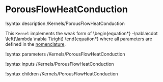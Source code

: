 # PorousFlowHeatConduction
!syntax description /Kernels/PorousFlowHeatConduction

This `Kernel` implements the weak form of
\begin{equation*}
  -\nabla\cdot \left(\lambda \nabla T\right)
\end{equation*}
where all parameters are defined in the [nomenclature](/porous_flow/nomenclature.md).

!syntax parameters /Kernels/PorousFlowHeatConduction

!syntax inputs /Kernels/PorousFlowHeatConduction

!syntax children /Kernels/PorousFlowHeatConduction
